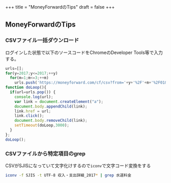 +++
title = "MoneyForwardのTips"
draft = false
+++

## MoneyForwardのTips

### CSVファイル一括ダウンロード

ログインした状態で以下のソースコードをChromeのDeveloper Tools等で入力する。

```javascript
urls=[];
for(y=2017;y<=2017;++y)
  for(m=1;m<=3;++m)
    urls.push('https://moneyforward.com/cf/csv?from='+y+'%2F'+m+'%2F01&month='+m+'&year='+y);
function doLoop(){
  if(url=urls.pop()) {
    console.log(url);
    var link = document.createElement("a");
    document.body.appendChild(link);
    link.href = url;
    link.click();
    document.body.removeChild(link);
    setTimeout(doLoop,3000);
  }
};
doLoop();
```

### CSVファイルから特定項目のgrep

CSVがSJISになっていて文字化けするので`iconv`で文字コード変換をする

```sh
iconv -f SJIS -t UTF-8 収入・支出詳細_2017* | grep 水道料金
```